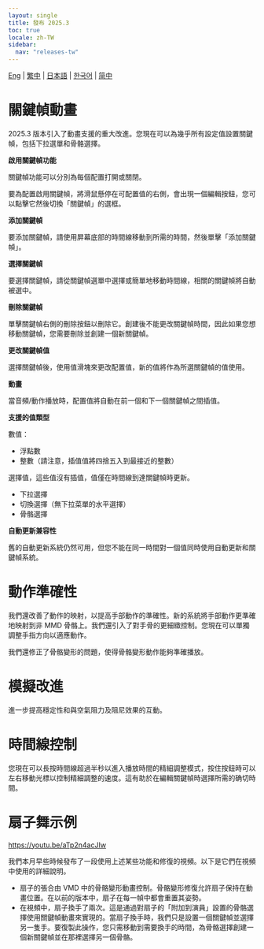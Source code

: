 ```yaml
---
layout: single
title: 發布 2025.3
toc: true
locale: zh-TW
sidebar:
  nav: "releases-tw"
---
```

[Eng](/dancexr/releases/2025.3) | [繁中](/tw/dancexr/releases/2025.3) | [日本語](/jp/dancexr/releases/2025.3) | [한국어](/kr/dancexr/releases/2025.3) | [简中](/zh/dancexr/releases/2025.3)

# 關鍵幀動畫

2025.3 版本引入了動畫支援的重大改進。您現在可以為幾乎所有設定值設置關鍵幀，包括下拉選單和骨骼選擇。

**啟用關鍵幀功能**

關鍵幀功能可以分別為每個配置打開或關閉。

要為配置啟用關鍵幀，將滑鼠懸停在可配置值的右側，會出現一個編輯按鈕，您可以點擊它然後切換「關鍵幀」的選框。

**添加關鍵幀**

要添加關鍵幀，請使用屏幕底部的時間線移動到所需的時間，然後單擊「添加關鍵幀」。

**選擇關鍵幀**

要選擇關鍵幀，請從關鍵幀選單中選擇或簡單地移動時間線，相關的關鍵幀將自動被選中。

**刪除關鍵幀**

單擊關鍵幀右側的刪除按鈕以刪除它。創建後不能更改關鍵幀時間，因此如果您想移動關鍵幀，您需要刪除並創建一個新關鍵幀。

**更改關鍵幀值**

選擇關鍵幀後，使用值滑塊來更改配置值，新的值將作為所選關鍵幀的值使用。

**動畫**

當音頻/動作播放時，配置值將自動在前一個和下一個關鍵幀之間插值。

**支援的值類型**

數值：
* 浮點數
* 整數（請注意，插值值將四捨五入到最接近的整數）

選擇值，這些值沒有插值，值僅在時間線到達關鍵幀時更新。
* 下拉選擇
* 切換選擇（無下拉菜單的水平選擇）
* 骨骼選擇

**自動更新兼容性**

舊的自動更新系統仍然可用，但您不能在同一時間對一個值同時使用自動更新和關鍵幀系統。

# 動作準確性

我們還改善了動作的映射，以提高手部動作的準確性。新的系統將手部動作更準確地映射到非 MMD 骨骼上。我們還引入了對手骨的更細緻控制。您現在可以單獨調整手指方向以適應動作。

我們還修正了骨骼變形的問題，使得骨骼變形動作能夠準確播放。

# 模擬改進

進一步提高穩定性和與空氣阻力及阻尼效果的互動。

# 時間線控制

您現在可以長按時間線超過半秒以進入播放時間的精細調整模式，按住按鈕時可以左右移動光標以控制精細調整的速度。這有助於在編輯關鍵幀時選擇所需的确切時間。

# 扇子舞示例

https://youtu.be/aTp2n4acJIw

我們本月早些時候發布了一段使用上述某些功能和修復的視頻。以下是它們在視頻中使用的詳細說明。

* 扇子的張合由 VMD 中的骨骼變形動畫控制。骨骼變形修復允許扇子保持在動畫位置。在以前的版本中，扇子在每一幀中都會重置其姿勢。
* 在視頻中，扇子換手了兩次。這是通過對扇子的「附加到演員」設置的骨骼選擇使用關鍵幀動畫來實現的。當扇子換手時，我們只是設置一個關鍵幀並選擇另一隻手。要復製此操作，您只需移動到需要換手的時間，為骨骼選擇創建一個新關鍵幀並在那裡選擇另一個骨骼。